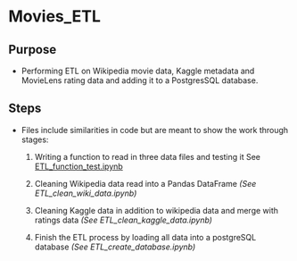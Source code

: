 # Movies_ETL

## Purpose
- Performing ETL on Wikipedia movie data, Kaggle metadata and MovieLens rating data and adding it to a PostgresSQL database.

## Steps 
- Files include similarities in code but are meant to show the work through stages:
    1. Writing a function to read in three data files and testing it
    See [ETL_function_test.ipynb](https://github.com/a-memme/Movie_Data_ETL/blob/main/ETL_function_test.ipynb)
    
    2. Cleaning Wikipedia data read into a Pandas DataFrame *(See ETL_clean_wiki_data.ipynb)*
    4. Cleaning Kaggle data in addition to wikipedia data and merge with ratings data *(See ETL_clean_kaggle_data.ipynb)*
    5. Finish the ETL process by loading all data into a postgreSQL database *(See ETL_create_database.ipynb)*
